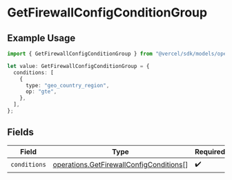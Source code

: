 # GetFirewallConfigConditionGroup

## Example Usage

```typescript
import { GetFirewallConfigConditionGroup } from "@vercel/sdk/models/operations/getfirewallconfig.js";

let value: GetFirewallConfigConditionGroup = {
  conditions: [
    {
      type: "geo_country_region",
      op: "gte",
    },
  ],
};
```

## Fields

| Field                                                                                              | Type                                                                                               | Required                                                                                           | Description                                                                                        |
| -------------------------------------------------------------------------------------------------- | -------------------------------------------------------------------------------------------------- | -------------------------------------------------------------------------------------------------- | -------------------------------------------------------------------------------------------------- |
| `conditions`                                                                                       | [operations.GetFirewallConfigConditions](../../models/operations/getfirewallconfigconditions.md)[] | :heavy_check_mark:                                                                                 | N/A                                                                                                |